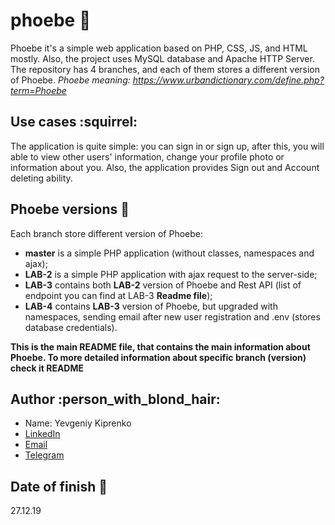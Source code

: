 # phoebe :purple_heart:
Phoebe it's a simple web application based on PHP, CSS, JS, and HTML mostly. Also, the project uses MySQL database and Apache HTTP Server. The repository has 4 branches, and each of them stores a different version of Phoebe. 
*Phoebe meaning: https://www.urbandictionary.com/define.php?term=Phoebe*

## Use cases :squirrel:
The application is quite simple: you can sign in or sign up, after this, you will able to view other users' information, change your profile photo or information about you. Also, the application provides Sign out and Account deleting ability.

## Phoebe versions :pencil:
Each branch store different version of Phoebe:

- **master** is a simple PHP application (without classes, namespaces and ajax);
- **LAB-2** is a simple PHP application with ajax request to the server-side;
- **LAB-3** contains both **LAB-2** version of Phoebe and Rest API (list of endpoint you can find at LAB-3 **Readme file**);
- **LAB-4** contains **LAB-3** version of Phoebe, but upgraded with namespaces, sending email after new user registration and .env (stores database credentials).

**This is the main README file, that contains the main information about Phoebe. To more detailed information about specific branch (version) check it README**

## Author :person_with_blond_hair:
- Name: Yevgeniy Kiprenko 
- [LinkedIn](https://www.linkedin.com/in/evgeniy-kiprenko/)
- [Email](zhenyakiprenko@gmail.com)
- [Telegram](https://t.me/Jus7XV)

## Date of finish :date:
27.12.19

